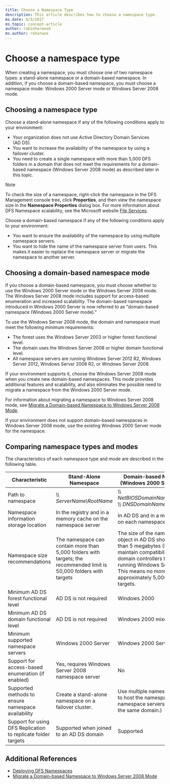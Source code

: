 ```yaml
---
title: Choose a Namespace Type
description: This article describes how to choose a namespace type.
ms.date: 6/5/2017
ms.topic: concept-article
author: robinharwood
ms.author: roharwoo
---
```

# Choose a namespace type

When creating a namespace, you must choose one of two namespace types: a stand-alone namespace or a domain-based namespace. In addition, if you choose a domain-based namespace, you must choose a namespace mode: Windows 2000 Server mode or Windows Server 2008 mode.

## Choosing a namespace type

Choose a stand-alone namespace if any of the following conditions apply to your environment:

-   Your organization does not use Active Directory Domain Services (AD DS).
-   You want to increase the availability of the namespace by using a failover cluster.
-   You need to create a single namespace with more than 5,000 DFS folders in a domain that does not meet the requirements for a domain-based namespace (Windows Server 2008 mode) as described later in this topic.

> [!NOTE]
> To check the size of a namespace, right-click the namespace in the DFS Management console tree, click **Properties**, and then view the namespace size in the **Namespace Properties** dialog box. For more information about DFS Namespace scalability, see the Microsoft website [File Services](/previous-versions/windows/it-pro/windows-server-2008-R2-and-2008/cc771548(v=ws.10)).

Choose a domain-based namespace if any of the following conditions apply to your environment:

-   You want to ensure the availability of the namespace by using multiple namespace servers.
-   You want to hide the name of the namespace server from users. This makes it easier to replace the namespace server or migrate the namespace to another server.

## Choosing a domain-based namespace mode

If you choose a domain-based namespace, you must choose whether to use the Windows 2000 Server mode or the Windows Server 2008 mode. The Windows Server 2008 mode includes support for access-based enumeration and increased scalability. The domain-based namespace introduced in Windows 2000 Server is now referred to as "domain-based namespace (Windows 2000 Server mode)."

To use the Windows Server 2008 mode, the domain and namespace must meet the following minimum requirements:

-   The forest uses the Windows Server 2003 or higher forest functional level.
-   The domain uses the Windows Server 2008 or higher domain functional level.
-   All namespace servers are running Windows Server 2012 R2, Windows Server 2012, Windows Server 2008 R2, or Windows Server 2008.

If your environment supports it, choose the Windows Server 2008 mode when you create new domain-based namespaces. This mode provides additional features and scalability, and also eliminates the possible need to migrate a namespace from the Windows 2000 Server mode.

For information about migrating a namespace to Windows Server 2008 mode, see [Migrate a Domain-based Namespace to Windows Server 2008 Mode](migrate-a-domain-based-namespace-to-windows-server-2008-mode.md).

If your environment does not support domain-based namespaces in Windows Server 2008 mode, use the existing Windows 2000 Server mode for the namespace.

## Comparing namespace types and modes

The characteristics of each namespace type and mode are described in the following table.

|Characteristic|Stand-Alone Namespace|Domain-based Namespace (Windows 2000 Server Mode) |Domain-based Namespace (Windows Server 2008 Mode) |
|---|---|---|---|
|Path to namespace|\\\ *ServerName\RootName* |\\\ *NetBIOSDomainName\RootName* <br />\\\ *DNSDomainName\RootName*|\\\ *NetBIOSDomainName\RootName* <br /> \\\ *DNSDomainName\RootName*|
|Namespace information storage location|In the registry and in a memory cache on the namespace server|In AD DS and in a memory cache on each namespace server|In AD DS and in a memory cache on each namespace server|
|Namespace size recommendations|The namespace can contain more than 5,000 folders with targets; the recommended limit is 50,000 folders with targets|The size of the namespace object in AD DS should be less than 5 megabytes (MB) to maintain compatibility with domain controllers that are not running Windows Server 2008. This means no more than approximately 5,000 folders with targets.|The namespace can contain more than 5,000 folders with targets; the recommended limit is 50,000 folders with targets |
|Minimum AD DS forest functional level|AD DS is not required|Windows 2000|Windows Server 2003|
|Minimum AD DS domain functional level|AD DS is not required|Windows 2000 mixed|Windows Server 2008|
|Minimum supported namespace servers|Windows 2000 Server|Windows 2000 Server|Windows Server 2008|
|Support for access-based enumeration (if enabled)|Yes, requires Windows Server 2008 namespace server|No|Yes|
|Supported methods to ensure namespace availability|Create a stand-alone namespace on a failover cluster.|Use multiple namespace servers to host the namespace. (The namespace servers must be in the same domain.)|Use multiple namespace servers to host the namespace. (The namespace servers must be in the same domain.)|
|Support for using DFS Replication to replicate folder targets|Supported when joined to an AD DS domain|Supported|Supported|

## Additional References

-   [Deploying DFS Namespaces](deploying-dfs-namespaces.md)
-   [Migrate a Domain-based Namespace to Windows Server 2008 Mode](migrate-a-domain-based-namespace-to-windows-server-2008-mode.md)

